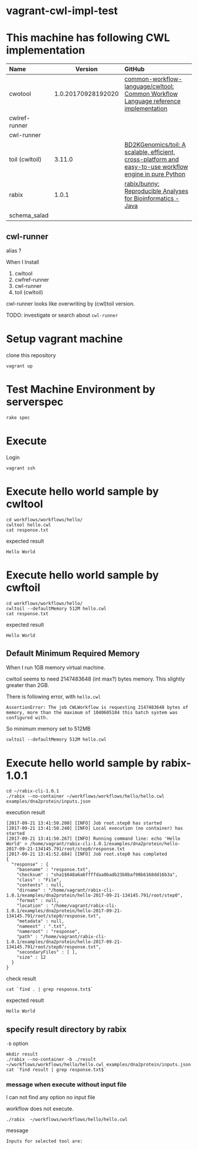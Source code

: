 # vagrant-cwl-impl-test

# This machine has following CWL implementation

| Name          | Version            | GitHub                                                                                                                                                                                                                                                    |
|:------------- | ------------------ |:--------------------------------------------------------------------------------------------------------------------------------------------------------------------------------------------------------------------------------------------------------- |
| cwotool       | 1.0.20170928192020 | [common-workflow-language/cwltool: Common Workflow Language reference implementation](https://github.com/common-workflow-language/cwltool)                                                                                                                |
| cwlref-runner |                |                                                                                                                                                                                                                                                           |
| cwl-runner    |                 |                                                                                                                                                                                                                                                           |
| toil (cwltoil)          | 3.11.0             | [BD2KGenomics/toil: A scalable, efficient, cross-platform and easy-to-use workflow engine in pure Python](https://github.com/BD2KGenomics/toil "BD2KGenomics/toil: A scalable, efficient, cross-platform and easy-to-use workflow engine in pure Python") |
| rabix         | 1.0.1              | [rabix/bunny: Reproducible Analyses for Bioinformatics - Java](https://github.com/rabix/bunny)                                                                                                                                                            |
| schema_salad  |                 |                                                                                                                                                                                                                                                           |

## cwl-runner

alias ?

When I Install
1. cwltool
2. cwfref-runner
3. cwl-runner
4. toil (cwltoil)

cwl-runner looks like overwriting by (cwl)toil version.

TODO: investigate or search about `cwl-runner`

# Setup vagrant machine

clone this repository

```
vagrant up
```

# Test Machine Environment by serverspec

```
rake spec
```

# Execute

Login

```
vagrant ssh
```

# Execute hello world sample by cwltool

```
cd workflows/workflows/hello/
cwltool hello.cwl
cat response.txt
```

expected result

```
Hello World
```

# Execute hello world sample by cwftoil

```
cd workflows/workflows/hello/
cwltoil --defaultMemory 512M hello.cwl
cat response.txt
```

expected result

```
Hello World
```

## Default Minimum Required Memory

When I run 1GB memory virtual machine.

cwltoil seems to need 2147483648 (int max?) bytes memory.
This slightly greater than 2GB.

There is following error, with `hello.cwl`

```
AssertionError: The job CWLWorkflow is requesting 2147483648 bytes of memory, more than the maximum of 1040605184 this batch system was configured with.
```

So minimum memory set to 512MB

```
cwltoil --defaultMemory 512M hello.cwl
```


# Execute hello world sample by rabix-1.0.1

```
cd ~/rabix-cli-1.0.1
./rabix --no-container ~/workflows/workflows/hello/hello.cwl examples/dna2protein/inputs.json
```

execution result

```
[2017-09-21 13:41:50.200] [INFO] Job root.step0 has started
[2017-09-21 13:41:50.240] [INFO] Local execution (no container) has started
[2017-09-21 13:41:50.267] [INFO] Running command line: echo 'Hello World' > /home/vagrant/rabix-cli-1.0.1/examples/dna2protein/hello-2017-09-21-134145.791/root/step0/response.txt
[2017-09-21 13:41:52.684] [INFO] Job root.step0 has completed
{
  "response" : {
    "basename" : "response.txt",
    "checksum" : "sha1$648a6a6ffffdaa0badb23b8baf90b6168dd16b3a",
    "class" : "File",
    "contents" : null,
    "dirname" : "/home/vagrant/rabix-cli-1.0.1/examples/dna2protein/hello-2017-09-21-134145.791/root/step0",
    "format" : null,
    "location" : "/home/vagrant/rabix-cli-1.0.1/examples/dna2protein/hello-2017-09-21-134145.791/root/step0/response.txt",
    "metadata" : null,
    "nameext" : ".txt",
    "nameroot" : "response",
    "path" : "/home/vagrant/rabix-cli-1.0.1/examples/dna2protein/hello-2017-09-21-134145.791/root/step0/response.txt",
    "secondaryFiles" : [ ],
    "size" : 12
  }
}
```

check result

```
cat `find . | grep response.txt$`
```

expected result

```
Hello World
```

## specify result directory by rabix

`-b` option

```
mkdir result
./rabix --no-container -b ./result ~/workflows/workflows/hello/hello.cwl examples/dna2protein/inputs.json
cat `find result | grep response.txt$`
```


### message when execute without input file

I can not find any option no input file

workflow does not execute.

```
./rabix  ~/workflows/workflows/hello/hello.cwl
```

message

```
Inputs for selected tool are:
```
